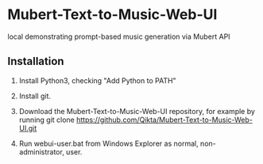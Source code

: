 # Mubert-Text-to-Music-Web-UI
local demonstrating prompt-based music generation via Mubert API

## Installation

1. Install Python3, checking "Add Python to PATH"

2. Install git.

3. Download the Mubert-Text-to-Music-Web-UI repository, for example by running git clone https://github.com/Qikta/Mubert-Text-to-Music-Web-UI.git

4. Run webui-user.bat from Windows Explorer as normal, non-administrator, user.

